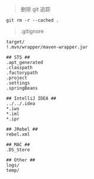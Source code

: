>删除 git 追踪
```shell
git rm -r --cached .
```
>.gitignore

```gitignore
target/
!.mvn/wrapper/maven-wrapper.jar

## STS ##
.apt_generated
.classpath
.factorypath
.project
.settings
.springBeans

## IntelliJ IDEA ##
../../.idea
*.iws
*.iml
*.ipr

## JRebel ##
rebel.xml

## MAC ##
.DS_Store

## Other ##
logs/
temp/
``` 
